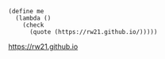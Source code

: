 ```racket
(define me
  (lambda ()
    (check
      (quote (https://rw21.github.io/)))))
```

https://rw21.github.io
